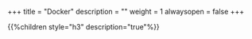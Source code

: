 +++
title = "Docker"
description = ""
weight = 1
alwaysopen = false
+++

{{%children style="h3" description="true"%}}